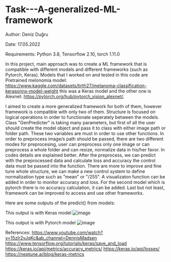 # Task---A-generalized-ML-framework

Author: Deniz Duğru

Date: 17.05.2022

Requirements: Python 3.8, Tensorflow 2.10, torch 1.11.0

  
  In this project, main approach was to create a ML framework that is compatible with different models and different frameworks (such as Pytorch, Keras). Models that I worked on and tested in this code are Pretrained melonomia model: https://www.kaggle.com/datasets/tirth27/melanoma-classification-kerasonnx-model-weight this was a Keras model and the other one is Alexnet: https://pytorch.org/hub/pytorch_vision_alexnet/. 
  
  
  I aimed to create a more generalized framework for both of them, however framework is compatible with only two of them. Structure is focused on logical operations in order to functionate seperately between the models. Class "GenPredicter" is taking many parameters, but first of all the user should create the model object and pass it to class with either image path or folder path. These two variables are must in order to use other functions. In order to preprocess image/s path should be passed, there are two different modes for preprocesing, user can preprocess only one image or can preprocess a whole folder and can resize, normalize data in his/her favor. In codes details are explained better. After the preprocess, we can predict with the preprocessed data and calculate loss and accuracy the control data must be passed into the function. There are more to improve and fine tune whole structure, we can make a new control system to define normalization type such as "mean" or "/255". A visualizaton function can be added in order to monitor accuracy and loss. For the second model which is pytorch there is no accuracy calculation, it can be added. Last but not least, framework can be improved to access and use other frameworks.

Here are some outputs of the predict() from models:

This output is with Keras model
![image](https://user-images.githubusercontent.com/63200146/168906716-59b997ec-bed8-4986-8cba-dd4d3ea63f8d.png)

This output is with Pytorch model
![image](https://user-images.githubusercontent.com/63200146/168907242-1f8068b3-5d16-41fb-9f95-ed3a743edf50.png)


References:
https://www.youtube.com/watch?v=15zlr2vJqKc&ab_channel=DennisMadsen
https://www.tensorflow.org/tutorials/keras/save_and_load
https://keras.io/api/metrics/accuracy_metrics/
https://keras.io/api/losses/
https://neptune.ai/blog/keras-metrics

